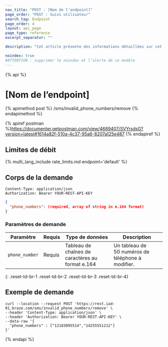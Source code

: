 ```yaml
---
nav_title: "POST : [Nom de l’endpoint]"
page_order: "POST : Suivi utilisateur"
search_tag: Endpoint
page_order: 4
layout: api_page
page_type: reference
excerpt_separator: ""

description: "Cet article présente des informations détaillées sur cet endpoint Braze POST [nom de l’endpoint] et son utilisation."

noindex: true
#ATTENTION : supprimer le noindex et l’alerte de ce modèle
---
```

{% api %}
# [Nom de l’endpoint]

{% apimethod post %}
/sms/invalid_phone_numbers/remove
{% endapimethod %}

<!--
Ceci est la description de l’endpoint. Les descriptions d’API commencent généralement par « Utilisez cet endpoint pour… »–>
Cet endpoint vous permet de supprimer des numéros de téléphone « non valides » de la liste de numéros non valides de Braze. Cela peut être utilisé pour revalider les numéros de téléphone après avoir été marqués comme non valides.

<!-- Your postman link. Once you have published the endpoint to postman, you will be able get a direct link to the info in the postman docs to share here-->
{% apiref postman %}https://documenter.getpostman.com/view/4689407/SVYrsdsG?version=latest#1614a82f-510a-4c37-95a6-8207a125e487 {% endapiref %}

## Limites de débit

<!-- The rate limit of the endpoint. This pulls from /includes/rate_limits/ and displays specific endpoint limits based on the endpoint provided -->
{% multi_lang_include rate_limits.md endpoint='default' %}

## Corps de la demande

<!--This is where you can give more information about your endpoint request body. -->

```
Content-Type: application/json
Authorization: Bearer YOUR-REST-API-KEY
```

```json
{
  "phone_numbers": (required, array of string in e.164 format)
}
```

### Paramètres de demande

<!--This is a place for you to describe additional details for the parameters in the request body.-->

| Paramètre | Requis | Type de données | Description |
| ----------|-----------| ---------|------ |
| `phone_number` | Requis | Tableau de chaînes de caractères au format e.164 | Un tableau de 50 numéros de téléphone à modifier. |
{: .reset-td-br-1 .reset-td-br-2 .reset-td-br-3  .reset-td-br-4}

## Exemple de demande

<!--The following example demonstrates a request that will remove specific SMS numbers from Braze's invalid phone number list via the API:-->

```
curl --location --request POST 'https://rest.iad-01.braze.com/sms/invalid_phone_numbers/remove' \
--header 'Content-Type: application/json' \
--header 'Authorization: Bearer YOUR-REST-API-KEY' \
--data-raw '{
  "phone_numbers" : ["12183095514","14255551212"]
}'
```
{% endapi %}
